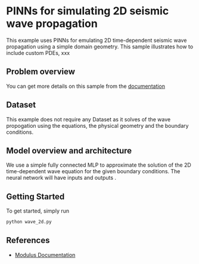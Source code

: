 # PINNs for simulating 2D seismic wave propagation

This example uses PINNs for emulating 2D time-dependent seismic wave propagation using a simple domain geometry. This sample illustrates how to include custom PDEs,  xxx

## Problem overview

You can get more details on this sample from the [documentation](https://docs.nvidia.com/deeplearning/modulus/modulus-sym-v110/user_guide/foundational/2d_wave_equation.html)

## Dataset

This example does not require any Dataset as it solves of the wave propogation using the equations, the physical geometry and the boundary conditions.

## Model overview and architecture

We use a simple fully connected MLP to approximate the solution of the 2D time-dependent wave equation for the given boundary conditions. The neural network will have  inputs and  outputs .

## Getting Started

To get started, simply run

```bash
python wave_2d.py
```

## References

- [Modulus Documentation](https://docs.nvidia.com/deeplearning/modulus/modulus-sym-v110/user_guide/foundational/2d_wave_equation.html)
